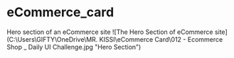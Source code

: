 # eCommerce_card
Hero section of an eCommerce site
![The Hero Section of eCommerce site](C:\Users\GIFTY\OneDrive\MR. KISSI\eCommerce Card\012 - Ecommerce Shop _ Daily UI Challenge.jpg "Hero Section")
